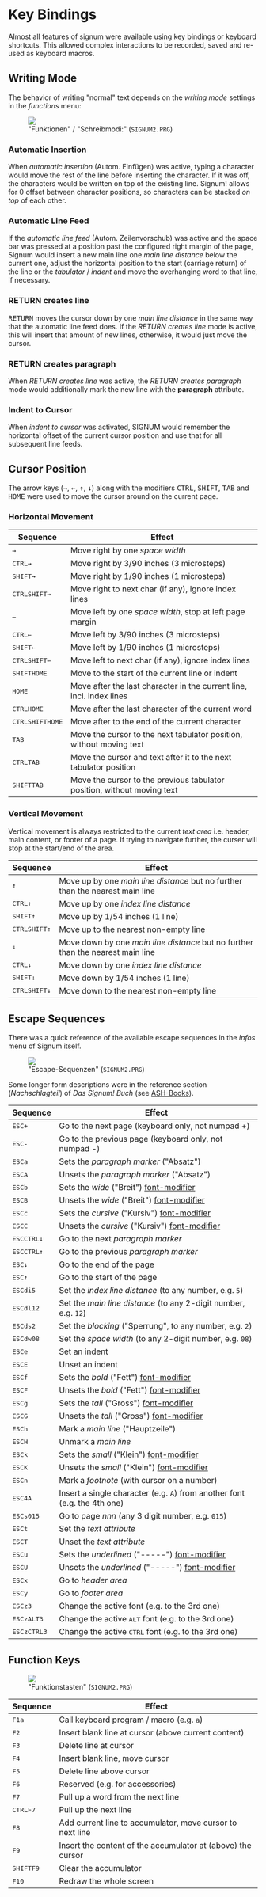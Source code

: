 # Key Bindings

Almost all features of signum were available using key bindings or keyboard
shortcuts. This allowed complex interactions to be recorded, saved and re-used
as keyboard macros.

## Writing Mode

The behavior of writing "normal" text depends on the *writing mode* settings in the
*functions* menu:

<figure>
<img src="{% link /img/writing-mode.png %}">
<figcaption>"Funktionen" / "Schreibmodi:" (<code>SIGNUM2.PRG</code>)</figcaption>
</figure>

### Automatic Insertion

When *automatic insertion* (Autom. Einfügen) was active, typing a character would
move the rest of the line before inserting the character. If it was off, the
characters would be written on top of the existing line. Signum! allows for 0
offset between character positions, so characters can be stacked *on top* of each other.

### Automatic Line Feed

If the *automatic line feed* (Autom. Zeilenvorschub) was active and the space
bar was pressed at a position past the configured right margin of the page, Signum
would insert a new main line one *main line distance* below the current one, adjust
the horizontal position to the start (carriage return) of the line or the *tabulator*
/ *indent* and move the overhanging word to that line, if necessary.

### RETURN creates line

<kbd>RETURN</kbd> moves the cursor down by one *main line distance* in the same
way that the automatic line feed does. If the *RETURN creates line* mode is active,
this will insert that amount of new lines, otherwise, it would just move the cursor.

### RETURN creates paragraph

When *RETURN creates line* was active, the *RETURN creates paragraph* mode would
additionally mark the new line with the **paragraph** attribute.

### Indent to Cursor

When *indent to cursor* was activated, SIGNUM would remember the horizontal
offset of the current cursor position and use that for all subsequent line feeds.

## Cursor Position

The arrow keys (<kbd>&rarr;</kbd>, <kbd>&larr;</kbd>, <kbd>&uarr;</kbd>, <kbd>&darr;</kbd>)
along with the modifiers <kbd>CTRL</kbd>, <kbd>SHIFT</kbd>, <kbd>TAB</kbd> and <kbd>HOME</kbd>
were used to move the cursor around on the current page.

### Horizontal Movement

| Sequence | Effect |
|---|---|
| <kbd>&rarr;</kbd> | Move right by one *space width* |
| <kbd>CTRL</kbd><kbd>&rarr;</kbd> | Move right by 3/90 inches (3 microsteps) |
| <kbd>SHIFT</kbd><kbd>&rarr;</kbd> | Move right by 1/90 inches (1 microsteps) |
| <kbd>CTRL</kbd><kbd>SHIFT</kbd><kbd>&rarr;</kbd> | Move right to next char (if any), ignore index lines |
| <kbd>&larr;</kbd> | Move left by one *space width*, stop at left page margin |
| <kbd>CTRL</kbd><kbd>&larr;</kbd> | Move left by 3/90 inches (3 microsteps) |
| <kbd>SHIFT</kbd><kbd>&larr;</kbd> | Move left by 1/90 inches (1 microsteps) |
| <kbd>CTRL</kbd><kbd>SHIFT</kbd><kbd>&larr;</kbd> | Move left to next char (if any), ignore index lines |
| <kbd>SHIFT</kbd><kbd>HOME</kbd> | Move to the start of the current line or indent |
| <kbd>HOME</kbd> | Move after the last character in the current line, incl. index lines |
| <kbd>CTRL</kbd><kbd>HOME</kbd> | Move after the last character of the current word |
| <kbd>CTRL</kbd><kbd>SHIFT</kbd><kbd>HOME</kbd> | Move after to the end of the current character |
| <kbd>TAB</kbd> | Move the cursor to the next tabulator position, without moving text |
| <kbd>CTRL</kbd><kbd>TAB</kbd> | Move the cursor and text after it to the next tabulator position |
| <kbd>SHIFT</kbd><kbd>TAB</kbd> | Move the cursor to the previous tabulator position, without moving text |

### Vertical Movement

Vertical movement is always restricted to the current *text area* i.e. header, main content, or footer
of a page. If trying to navigate further, the curser will stop at the start/end of the area.

| Sequence | Effect |
|---|---|
| <kbd>&uarr;</kbd> | Move up by one *main line distance* but no further than the nearest main line |
| <kbd>CTRL</kbd><kbd>&uarr;</kbd> | Move up by one *index line distance* |
| <kbd>SHIFT</kbd><kbd>&uarr;</kbd> | Move up by 1/54 inches (1 line) |
| <kbd>CTRL</kbd><kbd>SHIFT</kbd><kbd>&uarr;</kbd> | Move up to the nearest non-empty line |
| <kbd>&darr;</kbd> | Move down by one *main line distance* but no further than the nearest main line |
| <kbd>CTRL</kbd><kbd>&darr;</kbd> | Move down by one *index line distance*  |
| <kbd>SHIFT</kbd><kbd>&darr;</kbd> | Move down by 1/54 inches (1 line) |
| <kbd>CTRL</kbd><kbd>SHIFT</kbd><kbd>&darr;</kbd> | Move down to the nearest non-empty line |

[working area]: ./documents.md#working-area

## Escape Sequences

There was a quick reference of the available escape sequences in the *Infos*
menu of Signum itself.

<figure>
<img src="{% link /img/escape-sequences.png %}">
<figcaption>"Escape-Sequenzen" (<code>SIGNUM2.PRG</code>)</figcaption>
</figure>

Some longer form descriptions were in the reference section (*Nachschlagteil*)
of *Das Signum! Buch* (see [ASH-Books](/signum/references#ash-books)).

| Sequence | Effect |
|---|---|
| <kbd>ESC</kbd><kbd>+</kbd> | Go to the next page (keyboard only, not numpad +) |
| <kbd>ESC</kbd><kbd>-</kbd> | Go to the previous page (keyboard only, not numpad -) |
| <kbd>ESC</kbd><kbd>a</kbd> | Sets the *paragraph marker* ("Absatz") |
| <kbd>ESC</kbd><kbd>A</kbd> | Unsets the *paragraph marker* ("Absatz") |
| <kbd>ESC</kbd><kbd>b</kbd> | Sets the *wide* ("Breit") [font-modifier] |
| <kbd>ESC</kbd><kbd>B</kbd> | Unsets the *wide* ("Breit") [font-modifier] |
| <kbd>ESC</kbd><kbd>c</kbd> | Sets the *cursive* ("Kursiv") [font-modifier] |
| <kbd>ESC</kbd><kbd>C</kbd> | Unsets the *cursive* ("Kursiv") [font-modifier] |
| <kbd>ESC</kbd><kbd>CTRL</kbd><kbd>&darr;</kbd> | Go to the next *paragraph marker* |
| <kbd>ESC</kbd><kbd>CTRL</kbd><kbd>&uarr;</kbd> | Go to the previous *paragraph marker* |
| <kbd>ESC</kbd><kbd>&darr;</kbd> | Go to the end of the page |
| <kbd>ESC</kbd><kbd>&uarr;</kbd> | Go to the start of the page |
| <kbd>ESC</kbd><kbd>d</kbd><kbd>i</kbd><kbd>5</kbd> | Set the *index line distance* (to any number, e.g. `5`) |
| <kbd>ESC</kbd><kbd>d</kbd><kbd>l</kbd><kbd>1</kbd><kbd>2</kbd> | Set the *main line distance* (to any 2-digit number, e.g. `12`) |
| <kbd>ESC</kbd><kbd>d</kbd><kbd>s</kbd><kbd>2</kbd> | Set the *blocking* ("Sperrung", to any number, e.g. `2`) |
| <kbd>ESC</kbd><kbd>d</kbd><kbd>w</kbd><kbd>0</kbd><kbd>8</kbd> | Set the *space width* (to any 2-digit number, e.g. `08`) |
| <kbd>ESC</kbd><kbd>e</kbd> | Set an indent |
| <kbd>ESC</kbd><kbd>E</kbd> | Unset an indent |
| <kbd>ESC</kbd><kbd>f</kbd> | Sets the *bold* ("Fett") [font-modifier] |
| <kbd>ESC</kbd><kbd>F</kbd> | Unsets the *bold* ("Fett") [font-modifier] |
| <kbd>ESC</kbd><kbd>g</kbd> | Sets the *tall* ("Gross") [font-modifier] |
| <kbd>ESC</kbd><kbd>G</kbd> | Unsets the *tall* ("Gross") [font-modifier] |
| <kbd>ESC</kbd><kbd>h</kbd> | Mark a *main line* ("Hauptzeile") |
| <kbd>ESC</kbd><kbd>H</kbd> | Unmark a *main line* |
| <kbd>ESC</kbd><kbd>k</kbd> | Sets the *small* ("Klein") [font-modifier] |
| <kbd>ESC</kbd><kbd>K</kbd> | Unsets the *small* ("Klein") [font-modifier] |
| <kbd>ESC</kbd><kbd>n</kbd> | Mark a *footnote* (with cursor on a number) |
| <kbd>ESC</kbd><kbd>4</kbd><kbd>A</kbd> | Insert a single character (e.g. `A`) from another font (e.g. the 4th one) |
| <kbd>ESC</kbd><kbd>s</kbd><kbd>0</kbd><kbd>1</kbd><kbd>5</kbd> | Go to page *nnn* (any 3 digit number, e.g. `015`) |
| <kbd>ESC</kbd><kbd>t</kbd> | Set the *text attribute* |
| <kbd>ESC</kbd><kbd>T</kbd> | Unset the *text attribute* |
| <kbd>ESC</kbd><kbd>u</kbd> | Sets the *underlined* ("-----") [font-modifier] |
| <kbd>ESC</kbd><kbd>U</kbd> | Unsets the *underlined* ("-----") [font-modifier] |
| <kbd>ESC</kbd><kbd>x</kbd> | Go to *header area* |
| <kbd>ESC</kbd><kbd>y</kbd> | Go to *footer area* |
| <kbd>ESC</kbd><kbd>z</kbd><kbd>3</kbd> | Change the active font (e.g. to the 3rd one) |
| <kbd>ESC</kbd><kbd>z</kbd><kbd>ALT</kbd><kbd>3</kbd> | Change the active <kbd>ALT</kbd> font (e.g. to the 3rd one) |
| <kbd>ESC</kbd><kbd>z</kbd><kbd>CTRL</kbd><kbd>3</kbd> | Change the active <kbd>CTRL</kbd> font (e.g. to the 3rd one) |

[font-modifier]: /signum/font-modifiers

## Function Keys

<figure>
<img src="{% link /img/function-keys.png %}">
<figcaption>"Funktionstasten" (<code>SIGNUM2.PRG</code>)</figcaption>
</figure>

| Sequence | Effect |
|---|---|
| <kbd>F1</kbd><kbd>a</kbd> | Call keyboard program / macro (e.g. `a`) |
| <kbd>F2</kbd> | Insert blank line at cursor (above current content) |
| <kbd>F3</kbd> | Delete line at cursor |
| <kbd>F4</kbd> | Insert blank line, move cursor |
| <kbd>F5</kbd> | Delete line above cursor |
| <kbd>F6</kbd> | Reserved (e.g. for accessories) |
| <kbd>F7</kbd> | Pull up a word from the next line |
| <kbd>CTRL</kbd><kbd>F7</kbd> | Pull up the next line |
| <kbd>F8</kbd> | Add current line to accumulator, move cursor to next line |
| <kbd>F9</kbd> | Insert the content of the accumulator at (above) the cursor |
| <kbd>SHIFT</kbd><kbd>F9</kbd> | Clear the accumulator |
| <kbd>F10</kbd> | Redraw the whole screen |
